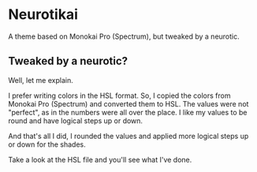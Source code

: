 # Neurotikai

A theme based on Monokai Pro (Spectrum), but tweaked by a neurotic.

## Tweaked by a neurotic?

Well, let me explain.

I prefer writing colors in the HSL format.
So, I copied the colors from Monokai Pro (Spectrum) and converted them to HSL.
The values were not "perfect", as in the numbers were all over the place.
I like my values to be round and have logical steps up or down.

And that's all I did, I rounded the values and applied more logical steps up or down for the shades.

Take a look at the HSL file and you'll see what I've done.
